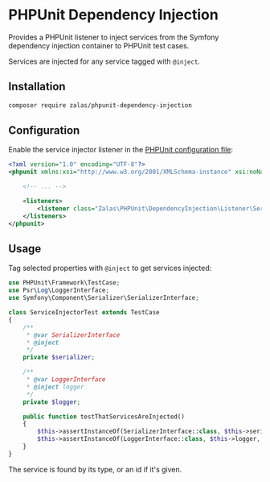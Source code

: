 # PHPUnit Dependency Injection

Provides a PHPUnit listener to inject services from the Symfony dependency injection container to PHPUnit test cases.

Services are injected for any service tagged with `@inject`.

## Installation

```bash
composer require zalas/phpunit-dependency-injection
```

## Configuration

Enable the service injector listener
in the [PHPUnit configuration file](https://phpunit.de/manual/current/en/appendixes.configuration.html):

```xml
<?xml version="1.0" encoding="UTF-8"?>
<phpunit xmlns:xsi="http://www.w3.org/2001/XMLSchema-instance" xsi:noNamespaceSchemaLocation="https://schema.phpunit.de/6.5/phpunit.xsd">

    <!-- ... -->

    <listeners>
        <listener class="Zalas\PHPUnit\DependencyInjection\Listener\ServiceInjector" />
    </listeners>
</phpunit>
```

## Usage

Tag selected properties with `@inject` to get services injected:

```php
use PHPUnit\Framework\TestCase;
use Psr\Log\LoggerInterface;
use Symfony\Component\Serializer\SerializerInterface;

class ServiceInjectorTest extends TestCase
{
    /**
     * @var SerializerInterface
     * @inject
     */
    private $serializer;

    /**
     * @var LoggerInterface
     * @inject logger
     */
    private $logger;

    public function testThatServicesAreInjected()
    {
        $this->assertInstanceOf(SerializerInterface::class, $this->serializer, 'The service is injectd by its type');
        $this->assertInstanceOf(LoggerInterface::class, $this->logger, 'The service is injected by its id');
    }
}
```

The service is found by its type, or an id if it's given.
